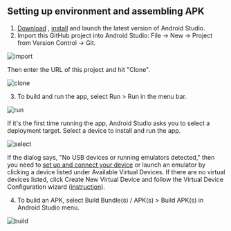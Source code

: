 ## Setting up environment and assembling APK

1. [Download](https://developer.android.com/studio/) , [install](https://developer.android.com/studio/install) and launch the latest version of Android Studio. 
2. Import this GitHub project into Android Studio: File -> New -> Project from Version Control -> Git. 

![import](https://user-images.githubusercontent.com/13447866/58370938-12534a80-7f15-11e9-9d60-20866831bdd4.jpg)

Then enter the URL of this project and hit "Clone".

![clone](https://user-images.githubusercontent.com/13447866/58370961-5b0b0380-7f15-11e9-9662-09d66b4d943e.jpg)

3. To build and run the app, select Run > Run in the menu bar. 

![run](https://user-images.githubusercontent.com/13447866/58371143-77a83b00-7f17-11e9-8569-4f094617909b.jpg)

If it's the first time running the app, Android Studio asks you to select a deployment target. Select a device to install and run the app.

![select](https://user-images.githubusercontent.com/13447866/58371301-efc33080-7f18-11e9-9aab-3cb6763ac73b.jpg)

If the dialog says, "No USB devices or running emulators detected," then you need to [set up and connect your device](https://developer.android.com/studio/run/device.html) or launch an emulator by clicking a device listed under Available Virtual Devices. If there are no virtual devices listed, click Create New Virtual Device and follow the Virtual Device Configuration wizard ([instruction](https://developer.android.com/studio/run/managing-avds.html)).

4. To build an APK, select Build Bundle(s) / APK(s) > Build APK(s) in Android Studio menu.

![build](https://user-images.githubusercontent.com/13447866/58371369-5d6f5c80-7f19-11e9-9415-4b957dcff1c6.jpg)
